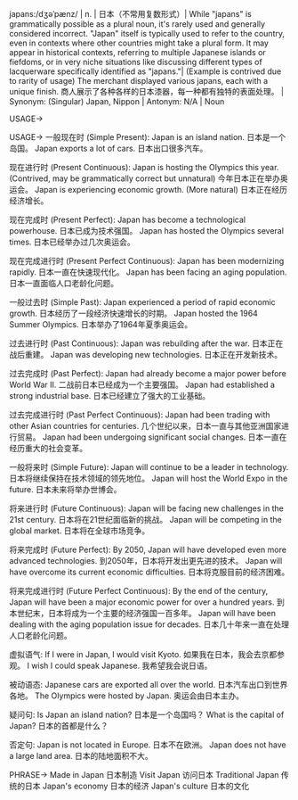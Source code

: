 japans:/dʒəˈpænz/ | n. | 日本（不常用复数形式）|  While "japans" is grammatically possible as a plural noun, it's rarely used and generally considered incorrect. "Japan" itself is typically used to refer to the country, even in contexts where other countries might take a plural form.  It may appear in historical contexts,  referring to multiple Japanese islands or fiefdoms, or in very niche situations like discussing different types of lacquerware specifically identified as "japans."|  (Example is contrived due to rarity of usage) The merchant displayed various japans, each with a unique finish. 商人展示了各种各样的日本漆器，每一种都有独特的表面处理。 | Synonym:  (Singular) Japan, Nippon | Antonym: N/A | Noun

USAGE->

USAGE->
一般现在时 (Simple Present):
Japan is an island nation. 日本是一个岛国。
Japan exports a lot of cars. 日本出口很多汽车。

现在进行时 (Present Continuous):
Japan is hosting the Olympics this year. (Contrived, may be grammatically correct but unnatural)  今年日本正在举办奥运会。
Japan is experiencing economic growth.  (More natural) 日本正在经历经济增长。

现在完成时 (Present Perfect):
Japan has become a technological powerhouse. 日本已成为技术强国。
Japan has hosted the Olympics several times. 日本已经举办过几次奥运会。

现在完成进行时 (Present Perfect Continuous):
Japan has been modernizing rapidly. 日本一直在快速现代化。
Japan has been facing an aging population. 日本一直面临人口老龄化问题。


一般过去时 (Simple Past):
Japan experienced a period of rapid economic growth. 日本经历了一段经济快速增长的时期。
Japan hosted the 1964 Summer Olympics. 日本举办了1964年夏季奥运会。


过去进行时 (Past Continuous):
Japan was rebuilding after the war. 日本正在战后重建。
Japan was developing new technologies. 日本正在开发新技术。


过去完成时 (Past Perfect):
Japan had already become a major power before World War II.  二战前日本已经成为一个主要强国。
Japan had established a strong industrial base. 日本已经建立了强大的工业基础。


过去完成进行时 (Past Perfect Continuous):
Japan had been trading with other Asian countries for centuries.  几个世纪以来，日本一直与其他亚洲国家进行贸易。
Japan had been undergoing significant social changes. 日本一直在经历重大的社会变革。



一般将来时 (Simple Future):
Japan will continue to be a leader in technology. 日本将继续保持在技术领域的领先地位。
Japan will host the World Expo in the future. 日本未来将举办世博会。


将来进行时 (Future Continuous):
Japan will be facing new challenges in the 21st century.  日本将在21世纪面临新的挑战。
Japan will be competing in the global market. 日本将在全球市场竞争。


将来完成时 (Future Perfect):
By 2050, Japan will have developed even more advanced technologies. 到2050年，日本将开发出更先进的技术。
Japan will have overcome its current economic difficulties.  日本将克服目前的经济困难。


将来完成进行时 (Future Perfect Continuous):
By the end of the century, Japan will have been a major economic power for over a hundred years. 到本世纪末，日本将成为一个主要的经济强国一百多年。
Japan will have been dealing with the aging population issue for decades.  日本几十年来一直在处理人口老龄化问题。



虚拟语气:
If I were in Japan, I would visit Kyoto. 如果我在日本，我会去京都参观。
I wish I could speak Japanese. 我希望我会说日语。

被动语态:
Japanese cars are exported all over the world. 日本汽车出口到世界各地。
The Olympics were hosted by Japan. 奥运会由日本主办。

疑问句:
Is Japan an island nation? 日本是一个岛国吗？
What is the capital of Japan? 日本的首都是什么？

否定句:
Japan is not located in Europe. 日本不在欧洲。
Japan does not have a large land area. 日本的陆地面积不大。


PHRASE->
Made in Japan  日本制造
Visit Japan  访问日本
Traditional Japan  传统的日本
Japan's economy  日本的经济
Japan's culture  日本的文化

